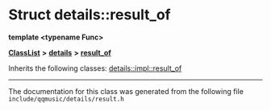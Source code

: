 

# Struct details::result\_of

**template &lt;typename Func&gt;**



[**ClassList**](annotated.md) **>** [**details**](namespacedetails.md) **>** [**result\_of**](structdetails_1_1result__of.md)








Inherits the following classes: [details::impl::result\_of](structdetails_1_1impl_1_1result__of.md)















































































































------------------------------
The documentation for this class was generated from the following file `include/qqmusic/details/result.h`


